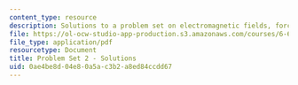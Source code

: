 ```yaml
---
content_type: resource
description: Solutions to a problem set on electromagnetic fields, forces, and motion.
file: https://ol-ocw-studio-app-production.s3.amazonaws.com/courses/6-641-electromagnetic-fields-forces-and-motion-spring-2009/0ae4be8d04e80a5ac3b2a8ed84ccdd67_MIT6_641s09_sol_pset02.pdf
file_type: application/pdf
resourcetype: Document
title: Problem Set 2 - Solutions
uid: 0ae4be8d-04e8-0a5a-c3b2-a8ed84ccdd67
---
```

